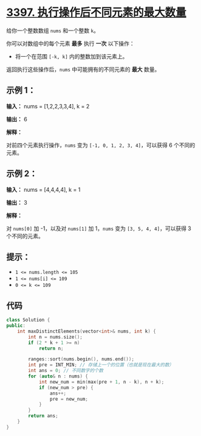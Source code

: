 # [3397. 执行操作后不同元素的最大数量](https://leetcode.cn/problems/maximum-number-of-distinct-elements-after-operations/)

给你一个整数数组 `nums` 和一个整数 `k`。

你可以对数组中的每个元素 **最多** 执行 **一次** 以下操作：

- 将一个在范围 `[-k, k]` 内的整数加到该元素上。

返回执行这些操作后，`nums` 中可能拥有的不同元素的 **最大** 数量。

## **示例 1：**

**输入：** nums = [1,2,2,3,3,4], k = 2

**输出：** 6

**解释：**

对前四个元素执行操作，`nums` 变为 `[-1, 0, 1, 2, 3, 4]`，可以获得 6 个不同的元素。

## **示例 2：**

**输入：** nums = [4,4,4,4], k = 1

**输出：** 3

**解释：**

对 `nums[0]` 加 -1，以及对 `nums[1]` 加 1，`nums` 变为 `[3, 5, 4, 4]`，可以获得 3 个不同的元素。 

## **提示：**

- `1 <= nums.length <= 105`
- `1 <= nums[i] <= 109`
- `0 <= k <= 109`

## 代码

```cpp
class Solution {
public:
    int maxDistinctElements(vector<int>& nums, int k) {
        int n = nums.size();
        if (2 * k + 1 >= n)
            return n;

        ranges::sort(nums.begin(), nums.end());
        int pre = INT_MIN; // 存储上一个的位置（也就是现在最大的数）
        int ans = 0; // 不同数字的个数
        for (auto& n : nums) {
            int new_num = min(max(pre + 1, n - k), n + k);
            if (new_num > pre) {
                ans++;
                pre = new_num;
            }
        }
        return ans;
    }
}
```


